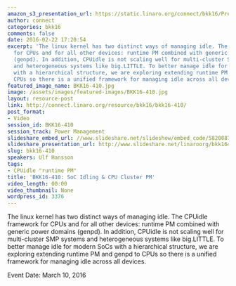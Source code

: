 ```yaml
---
amazon_s3_presentation_url: https://static.linaro.org/connect/bkk16/Presentations/Thursday/BKK16-410.pdf
author: connect
categories: bkk16
comments: false
date: 2016-02-22 17:20:54
excerpt: 'The linux kernel has two distinct ways of managing idle. The CPUidle framework
  for CPUs and for all other devices: runtime PM combined with generic power domains
  (genpd). In addition, CPUidle is not scaling well for multi-cluster SMP systems
  and heterogeneous systems like big.LITTLE. To better manage idle for modern SoCs
  with a hierarchical structure, we are exploring extending runtime PM and genpd to
  CPUs so there is a unified framework for managing idle across all devices.'
featured_image_name: BKK16-410.jpg
image: /assets/images/featured-images/BKK16-410.jpg
layout: resource-post
link: http://connect.linaro.org/resource/bkk16/bkk16-410/
post_format:
- Video
session_id: BKK16-410
session_track: Power Management
slideshare_embed_url: //www.slideshare.net/slideshow/embed_code/58208874
slideshare_presentation_url: http://www.slideshare.net/linaroorg/bkk16410-soc-idling-cpu-cluster-pm
slug: bkk16-410
speakers: Ulf Hansson
tags:
- CPUidle "runtime PM"
title: 'BKK16-410: SoC Idling & CPU Cluster PM'
video_length: 00:00
video_thumbnail: None
wordpress_id: 3376
---
```


The linux kernel has two distinct ways of managing idle. The CPUidle framework for CPUs and for all other devices: runtime PM combined with generic power domains (genpd). In addition, CPUidle is not scaling well for multi-cluster SMP systems and heterogeneous systems like big.LITTLE. To better manage idle for modern SoCs with a hierarchical structure, we are exploring extending runtime PM and genpd to CPUs so there is a unified framework for managing idle across all devices.

Event Date: March 10, 2016